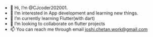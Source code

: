 - 👋 Hi, I’m @CJcoder202001.
- 👀 I’m interested in App development and learning new things.
- 🌱 I’m currently learning Flutter(with dart)
- 💞️ I’m looking to collaborate on flutter projects
- 📫 You can reach me through email joshi.chetan.work@gmail.com

